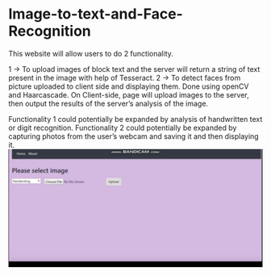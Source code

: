 # Image-to-text-and-Face-Recognition


This website will allow users to do 2 functionality.


1 -> To upload images of block text and the server will return a string of text present in the image with help of Tesseract. 
2 -> To detect faces from picture uploaded to client side and displaying them. Done using openCV and Haarcascade.
On Client-side, page will upload images to the server, then output the results of the server’s analysis of the image. 

Functionality 1 could potentially be expanded by analysis of handwritten text or digit recognition.
Functionality 2 could potentially be expanded by capturing photos from the user’s webcam and saving it and then displaying it.
[![Everything Is AWESOME](pic.PNG)](https://drive.google.com/drive/u/0/folders/1wJlJKu3-lJvD6mLz1yesotTXBxK5xoml "Everything Is AWESOME")
